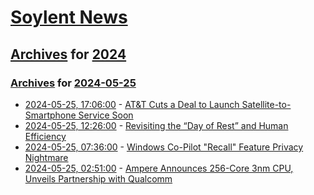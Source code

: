 # [Soylent News](../../../README.md)

## [Archives](../../index.md) for [2024](../index.md)

### [Archives](../../index.md) for [2024-05-25](index.md)

* [2024-05-25, 17:06:00](https://soylentnews.org/article.pl?sid=24/05/24/037207&from=rss) - [AT&T Cuts a Deal to Launch Satellite-to-Smartphone Service Soon](https://soylentnews.org/article.pl?sid=24/05/24/037207&from=rss)
* [2024-05-25, 12:26:00](https://soylentnews.org/article.pl?sid=24/05/24/1215213&from=rss) - [Revisiting the “Day of Rest” and Human Efficiency](https://soylentnews.org/article.pl?sid=24/05/24/1215213&from=rss)
* [2024-05-25, 07:36:00](https://soylentnews.org/article.pl?sid=24/05/24/032221&from=rss) - [Windows Co-Pilot \"Recall\" Feature Privacy Nightmare](https://soylentnews.org/article.pl?sid=24/05/24/032221&from=rss)
* [2024-05-25, 02:51:00](https://soylentnews.org/article.pl?sid=24/05/23/1246256&from=rss) - [Ampere Announces 256-Core 3nm CPU, Unveils Partnership with Qualcomm](https://soylentnews.org/article.pl?sid=24/05/23/1246256&from=rss)
